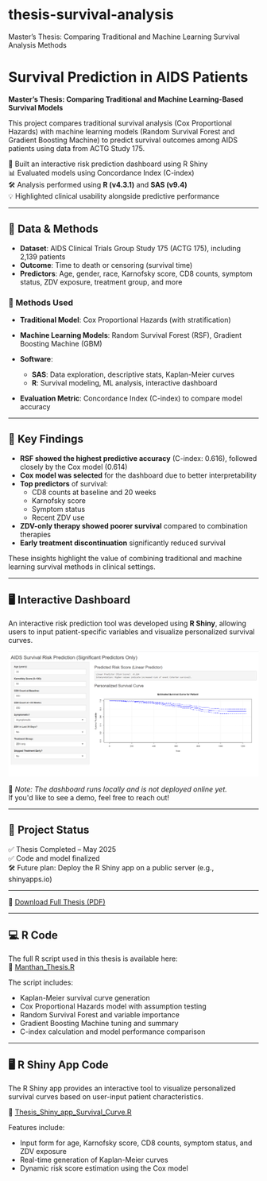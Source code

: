 # thesis-survival-analysis
Master’s Thesis: Comparing Traditional and Machine Learning Survival Analysis Methods

# Survival Prediction in AIDS Patients

**Master’s Thesis: Comparing Traditional and Machine Learning-Based Survival Models**

This project compares traditional survival analysis (Cox Proportional Hazards) with machine learning models (Random Survival Forest and Gradient Boosting Machine) to predict survival outcomes among AIDS patients using data from ACTG Study 175.

🧪 Built an interactive risk prediction dashboard using R Shiny  
📊 Evaluated models using Concordance Index (C-index)  
🛠️ Analysis performed using **R (v4.3.1)** and **SAS (v9.4)**  
💡 Highlighted clinical usability alongside predictive performance

---

## 📂 Data & Methods

- **Dataset**: AIDS Clinical Trials Group Study 175 (ACTG 175), including 2,139 patients
- **Outcome**: Time to death or censoring (survival time)
- **Predictors**: Age, gender, race, Karnofsky score, CD8 counts, symptom status, ZDV exposure, treatment group, and more

### 🧮 Methods Used
- **Traditional Model**: Cox Proportional Hazards (with stratification)
- **Machine Learning Models**: Random Survival Forest (RSF), Gradient Boosting Machine (GBM)
- **Software**:  
  - **SAS**: Data exploration, descriptive stats, Kaplan-Meier curves  
  - **R**: Survival modeling, ML analysis, interactive dashboard

- **Evaluation Metric**: Concordance Index (C-index) to compare model accuracy

---

## 🧠 Key Findings

- **RSF showed the highest predictive accuracy** (C-index: 0.616), followed closely by the Cox model (0.614)
- **Cox model was selected** for the dashboard due to better interpretability
- **Top predictors** of survival:
  - CD8 counts at baseline and 20 weeks
  - Karnofsky score
  - Symptom status
  - Recent ZDV use
- **ZDV-only therapy showed poorer survival** compared to combination therapies
- **Early treatment discontinuation** significantly reduced survival

These insights highlight the value of combining traditional and machine learning survival methods in clinical settings.

---

## 🖥️ Interactive Dashboard

An interactive risk prediction tool was developed using **R Shiny**, allowing users to input patient-specific variables and visualize personalized survival curves.
<p align="center">
  <img src="https://github.com/ManthanMaheshMehta/thesis-survival-analysis/blob/main/RShinyApp.SurvivalCurvesAndPredictions.png?raw=true" width="700">
</p>

📌 *Note: The dashboard runs locally and is not deployed online yet.*  
If you'd like to see a demo, feel free to reach out!

---

## 🚧 Project Status

✅ Thesis Completed – May 2025  
✅ Code and model finalized  
🛠️ Future plan: Deploy the R Shiny app on a public server (e.g., shinyapps.io)

---

📄 [Download Full Thesis (PDF)](https://github.com/ManthanMaheshMehta/thesis-survival-analysis/blob/main/Manthan%20Mehta%20Updated%20thesis.pdf)

---

## 💻 R Code

The full R script used in this thesis is available here:  
📄 [Manthan_Thesis.R](Manthan_Thesis.R)

The script includes:
- Kaplan-Meier survival curve generation
- Cox Proportional Hazards model with assumption testing
- Random Survival Forest and variable importance
- Gradient Boosting Machine tuning and summary
- C-index calculation and model performance comparison

---

## 🖥️ R Shiny App Code

The R Shiny app provides an interactive tool to visualize personalized survival curves based on user-input patient characteristics.

📂 [Thesis_Shiny_app_Survival_Curve.R](Thesis_Shiny_app_Survival_Curve.R)

Features include:
- Input form for age, Karnofsky score, CD8 counts, symptom status, and ZDV exposure
- Real-time generation of Kaplan-Meier curves
- Dynamic risk score estimation using the Cox model


